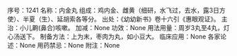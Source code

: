序号：1241
名称：内金丸
组成：鸡内金、雌黄（细研，水飞过，去水，露3日方使）、半夏（生）、延胡索各等分。
出处：《幼幼新书》卷十六引《惠眼观证》。
主治：小儿齁(鼻合)咳嗽。
加减：None
功效：None
用法用量：周岁3丸至4丸，灯心汤送下。
制备方法：上为末，枣肉为丸，如小豆大。
临床应用：None
各家论述：None
用药禁忌：None
附注：None
